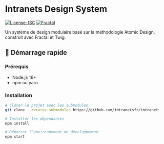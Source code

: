 # Intranets Design System

[![License: ISC](https://img.shields.io/badge/License-ISC-blue.svg)](https://opensource.org/licenses/ISC)
[![Fractal](https://img.shields.io/badge/Fractal-Design%20System-orange.svg)](https://fractal.build/)

Un système de design modulaire basé sur la méthodologie Atomic Design, construit avec Fractal et Twig.

## 🚀 Démarrage rapide

### Prérequis
- Node.js 16+ 
- npm ou yarn

### Installation
```bash
# Cloner le projet avec les submodules
git clone --recurse-submodules https://github.com/intranetsfr/intranets-design-system.git

# Installer les dépendances
npm install

# Démarrer l'environnement de développement
npm start